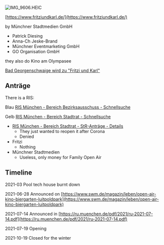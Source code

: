 ![IMG_9606.HEIC](Fritzi%20&%20Karl.assets/IMG_9606.HEIC)

[https://www.fritziundkarl.de/](https://www.fritziundkarl.de/)

by Münchner Stadtmedien GmbH
- Patrick Diesing
- Anna-Ch Jeske-Brand
- Münchner Eventmarketing GmbH
- GO Organisation GmbH

they also do Kino am Olympasee

[Bad Georgenschwaige wird zu "Fritzi und Karl"](https://www.muenchen.de/freizeit/aktuell/2021/fritzi-und-karl-bad-georgenschwaige-zwischennutzung.html)

## Anträge

There is a RIS:

Blau [RIS München - Bereich Bezirksausschuss - Schnellsuche](https://www.ris-muenchen.de/RII/BA-RII/ba_schnellsuche.jsp)

Gelb [RIS München - Bereich Stadtrat - Schnellsuche](https://www.ris-muenchen.de/RII/RII/ris_suche.jsp)

- [RIS München - Bereich Stadtrat - StR-Anträge - Details](https://www.ris-muenchen.de/RII/RII/ris_antrag_detail.jsp?risid=6661516)
   - They just wanted to reopen it after Corona
   - Denied
- Fritzi
   - Nothing
- Münchner Stadtmedien
   - Useless, only money for Family Open Air

## Timeline

2021-03 Pool tech house burnt down

2021-06-28 Announced on [https://www.swm.de/magazin/leben/open-air-kino-biergarten-luitpoldpark](https://www.swm.de/magazin/leben/open-air-kino-biergarten-luitpoldpark)

2021-07-14 Announced in [https://ru.muenchen.de/pdf/2021/ru-2021-07-14.pdf](https://ru.muenchen.de/pdf/2021/ru-2021-07-14.pdf)

2021-07-19 Opening

2021-10-19 Closed for the winter



